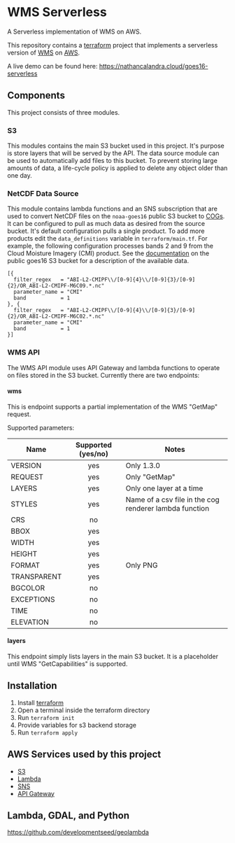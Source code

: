 # WMS Serverless

A Serverless implementation of WMS on AWS.

This repository contains a [terraform](https://www.terraform.io/) project that implements a
serverless version of [WMS](https://www.opengeospatial.org/standards/wms) on
[AWS](https://aws.amazon.com/).

A live demo can be found here: https://nathancalandra.cloud/goes16-serverless

## Components

This project consists of three modules.

### S3

This modules contains the main S3 bucket used in this project.  It's purpose is store layers that
will be served by the API.  The data source module can be used to automatically add files to this
bucket.  To prevent storing large amounts of data, a life-cycle policy is applied to delete any
object older than one day.

### NetCDF Data Source

This module contains lambda functions and an SNS subscription that are used to convert NetCDF files
on the `noaa-goes16` public S3 bucket to [COGs](https://www.cogeo.org/).  It can be configured to
pull as much data as desired from the source bucket.  It's default configuration pulls a single
product.  To add more products edit the `data_definitions` variable in `terraform/main.tf`.  For
example, the following configuration processes bands 2 and 9 from the Cloud Moisture Imagery (CMI)
product.  See the [documentation](https://docs.opendata.aws/noaa-goes16/cics-readme.html) on the
public goes16 S3 bucket for a description of the available data.

```hcl
[{
  filter_regex   = "ABI-L2-CMIPF\\/[0-9]{4}\\/[0-9]{3}/[0-9]{2}/OR_ABI-L2-CMIPF-M6C09.*.nc"
  parameter_name = "CMI"
  band           = 1
}, {
  filter_regex   = "ABI-L2-CMIPF\\/[0-9]{4}\\/[0-9]{3}/[0-9]{2}/OR_ABI-L2-CMIPF-M6C02.*.nc"
  parameter_name = "CMI"
  band           = 1
}]
```

### WMS API

The WMS API module uses API Gateway and lambda functions to operate on files stored in the S3
bucket.  Currently there are two endpoints:

#### wms

This is endpoint supports a partial implementation of the WMS "GetMap" request.

Supported parameters:

| Name        | Supported (yes/no)   | Notes                                                  |
|-------------|:--------------------:|--------------------------------------------------------|
| VERSION     | yes                  | Only 1.3.0                                             |
| REQUEST     | yes                  | Only "GetMap"                                          |
| LAYERS      | yes                  | Only one layer at a time                               |
| STYLES      | yes                  | Name of a csv file in the cog renderer lambda function |
| CRS         | no                   |                                                        |
| BBOX        | yes                  |                                                        |
| WIDTH       | yes                  |                                                        |
| HEIGHT      | yes                  |                                                        |
| FORMAT      | yes                  | Only PNG                                               |
| TRANSPARENT | yes                  |                                                        |
| BGCOLOR     | no                   |                                                        |
| EXCEPTIONS  | no                   |                                                        |
| TIME        | no                   |                                                        |
| ELEVATION   | no                   |                                                        |

#### layers

This endpoint simply lists layers in the main S3 bucket.  It is a placeholder until WMS
"GetCapabilities" is supported.

## Installation

1. Install [terraform](https://www.terraform.io/downloads.html)
1. Open a terminal inside the terraform directory
1. Run `terraform init`
1. Provide variables for s3 backend storage
1. Run `terraform apply`

## AWS Services used by this project

- [S3](https://aws.amazon.com/s3/)
- [Lambda](https://aws.amazon.com/lambda/)
- [SNS](https://aws.amazon.com/sns/)
- [API Gateway](https://aws.amazon.com/api-gateway/)


## Lambda, GDAL, and Python

https://github.com/developmentseed/geolambda
